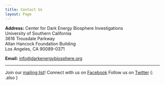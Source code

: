 ```yaml
---
title: Contact Us
layout: Page
---
```


**Address:**
Center for Dark Energy Biosphere Investigations  
University of Southern California  
3616 Trousdale Parkway  
Allan Hancock Foundation Building  
Los Angeles, CA 90089-0371  

**Email:** [info@darkenergybiosphere.org](mailto:info@darkenergybiosphere.org)

---
Join our [mailing list](http://www.darkenergybiosphere.org/about-our-center/mailing-list/)!
Connect with us on [Facebook](http://www.facebook.com/CDEBI)
Follow us on [Twitter](https://twitter.com/deepbiosphere)
{: .also }
